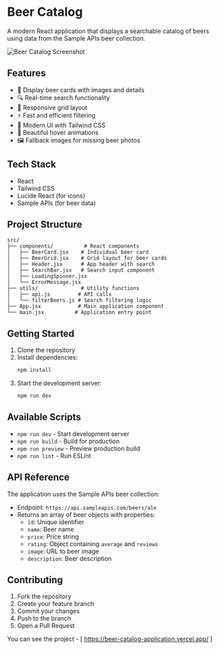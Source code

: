 # Beer Catalog

A modern React application that displays a searchable catalog of beers using data from the Sample APIs beer collection.

![Beer Catalog Screenshot](https://images.unsplash.com/photo-1535958636474-b021ee887b13?w=800)

## Features

- 🍺 Display beer cards with images and details
- 🔍 Real-time search functionality
- 📱 Responsive grid layout
- ⚡ Fast and efficient filtering
- 💅 Modern UI with Tailwind CSS
- 🎨 Beautiful hover animations
- 🖼️ Fallback images for missing beer photos

## Tech Stack

- React
- Tailwind CSS
- Lucide React (for icons)
- Sample APIs (for beer data)

## Project Structure

```
src/
├── components/          # React components
│   ├── BeerCard.jsx    # Individual beer card
│   ├── BeerGrid.jsx    # Grid layout for beer cards
│   ├── Header.jsx      # App header with search
│   ├── SearchBar.jsx   # Search input component
│   ├── LoadingSpinner.jsx
│   └── ErrorMessage.jsx
├── utils/              # Utility functions
│   ├── api.js         # API calls
│   └── filterBeers.js # Search filtering logic
├── App.jsx            # Main application component
└── main.jsx          # Application entry point
```

## Getting Started

1. Clone the repository
2. Install dependencies:
   ```bash
   npm install
   ```
3. Start the development server:
   ```bash
   npm run dev
   ```

## Available Scripts

- `npm run dev` - Start development server
- `npm run build` - Build for production
- `npm run preview` - Preview production build
- `npm run lint` - Run ESLint

## API Reference

The application uses the Sample APIs beer collection:
- Endpoint: `https://api.sampleapis.com/beers/ale`
- Returns an array of beer objects with properties:
  - `id`: Unique identifier
  - `name`: Beer name
  - `price`: Price string
  - `rating`: Object containing `average` and `reviews`
  - `image`: URL to beer image
  - `description`: Beer description

## Contributing

1. Fork the repository
2. Create your feature branch
3. Commit your changes
4. Push to the branch
5. Open a Pull Request

You can see the project - [ https://beer-catalog-application.vercel.app/ ]